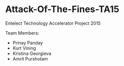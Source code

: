 # Attack-Of-The-Fines-TA15

Entelect Technology Accelerator Project 2015

Team Members:
- Prinay Panday
- Kurt Vining
- Kristina Georgieva
- Amrit Purshotam
